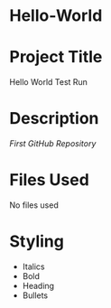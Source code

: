 # Hello-World
# Project Title
Hello World Test Run
# Description
*First GitHub Repository*
# **Files Used**
No files used
# Styling
- Italics
- Bold
- Heading
- Bullets
